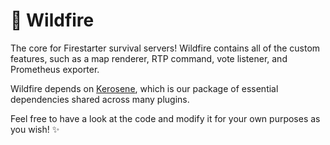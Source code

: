 # 🎺 Wildfire
The core for Firestarter survival servers! Wildfire contains all of the custom features, such as a map renderer, RTP command, vote listener, and Prometheus exporter.

Wildfire depends on [Kerosene](https://github.com/FirestarterMC/Kerosene), which is our package of essential dependencies shared across many plugins.

Feel free to have a look at the code and modify it for your own purposes as you wish! ✨
